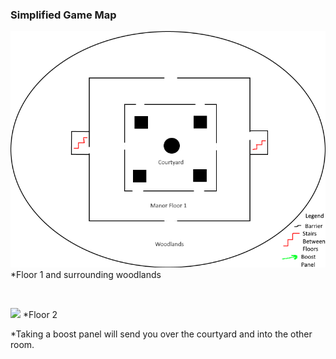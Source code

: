 ### Simplified Game Map 

![](https://github.com/krusesw/SeniorDesign/blob/master/13%20-%20User%20Documentation%20Game%20Manual/Manual%20Pages/floor1.png)
*Floor 1 and surrounding woodlands 

<br>

![](https://github.com/krusesw/SeniorDesign/blob/master/13%20-%20User%20Documentation%20Game%20Manual/Manual%20Pages/floor2.png)
*Floor 2 

*Taking a boost panel will send you over the courtyard and into the other room. 
